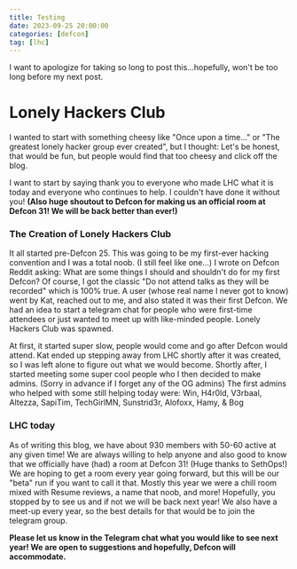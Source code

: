 ```yaml
---
title: Testing
date: 2023-09-25 20:00:00
categories: [defcon]
tag: [lhc]
---
```


I want to apologize for taking so long to post this...hopefully, won't be too long before my next post.

# Lonely Hackers Club

I wanted to start with something cheesy like "Once upon a time..." or "The greatest lonely hacker group ever created", but I thought: Let's be honest, that would be fun, but people would find that too cheesy and click off the blog.

I want to start by saying thank you to everyone who made LHC what it is today and everyone who continues to help. I couldn't have done it without you! **(Also huge shoutout to Defcon for making us an official room at Defcon 31! We will be back better than ever!)**

### The Creation of Lonely Hackers Club

It all started pre-Defcon 25. This was going to be my first-ever hacking convention and I was a total noob. (I still feel like one...) I wrote on Defcon Reddit asking: What are some things I should and shouldn't do for my first Defcon? Of course, I got the classic "Do not attend talks as they will be recorded" which is 100% true.
A user (whose real name I never got to know) went by Kat, reached out to me, and also stated it was their first Defcon. We had an idea to start a telegram chat for people who were first-time attendees or just wanted to meet up with like-minded people. Lonely Hackers Club was spawned. 

At first, it started super slow, people would come and go after Defcon would attend. Kat ended up stepping away from LHC shortly after it was created, so I was left alone to figure out what we would become. Shortly after, I started meeting some super cool people who I then decided to make admins. (Sorry in advance if I forget any of the OG admins)
The first admins who helped with some still helping today were: Win, H4r0ld, V3rbaal, Altezza, SapiTim, TechGirlMN, Sunstrid3r, Alofoxx, Hamy, & Bog

### LHC today

As of writing this blog, we have about 930 members with 50-60 active at any given time! We are always willing to help anyone and also good to know that we officially have (had) a room at Defcon 31! (Huge thanks to SethOps!) We are hoping to get a room every year going forward, but this will be our "beta" run if you want to call it that. Mostly this year we were a chill room mixed with Resume reviews, a name that noob, and more! Hopefully, you stopped by to see us and if not we will be back next year! We also have a meet-up every year, so the best details for that would be to join the telegram group.

**Please let us know in the Telegram chat what you would like to see next year! We are open to suggestions and hopefully, Defcon will accommodate.**
